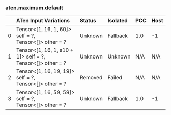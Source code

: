 ### aten.maximum.default
|    | ATen Input Variations                                         | Status   | Isolated   | PCC   | Host   |
|---:|:--------------------------------------------------------------|:---------|:-----------|:------|:-------|
|  0 | Tensor<[1, 16, 1, 60]> self = ?,<br>Tensor<[]> other = ?      | Unknown  | Fallback   | 1.0   | -1     |
|  1 | Tensor<[1, 16, 1, s10 + 1]> self = ?,<br>Tensor<[]> other = ? | Unknown  | Unknown    | N/A   | N/A    |
|  2 | Tensor<[1, 16, 19, 19]> self = ?,<br>Tensor<[]> other = ?     | Removed  | Failed     | N/A   | N/A    |
|  3 | Tensor<[1, 16, 59, 59]> self = ?,<br>Tensor<[]> other = ?     | Unknown  | Fallback   | 1.0   | -1     |

